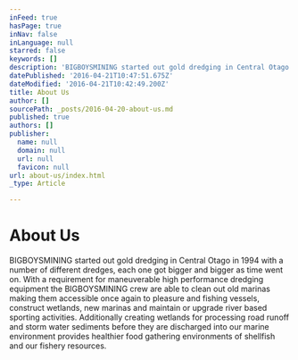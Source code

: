 ```yaml
---
inFeed: true
hasPage: true
inNav: false
inLanguage: null
starred: false
keywords: []
description: 'BIGBOYSMINING started out gold dredging in Central Otago in 1994 with a number of different dredges, each one got bigger and bigger as time went on. With a requirement for maneuverable high performance dredging equipment the BIGBOYSMINING crew are able to clean out old marinas making them accessible once again to pleasure and fishing vessels, construct wetlands, new marinas and maintain or upgrade river based sporting activities. Additionally creating wetlands for processing road runoff and storm water sediments before they are discharged into our marine environment provides healthier food gathering environments of shellfish and our fishery resources.'
datePublished: '2016-04-21T10:47:51.675Z'
dateModified: '2016-04-21T10:42:49.200Z'
title: About Us
author: []
sourcePath: _posts/2016-04-20-about-us.md
published: true
authors: []
publisher:
  name: null
  domain: null
  url: null
  favicon: null
url: about-us/index.html
_type: Article

---
```

# About Us

BIGBOYSMINING started out gold dredging in Central Otago in 1994 with a number of different dredges, each one got bigger and bigger as time went on. With a requirement for maneuverable high performance dredging equipment the BIGBOYSMINING crew are able to clean out old marinas making them accessible once again to pleasure and fishing vessels, construct wetlands, new marinas and maintain or upgrade river based sporting activities. Additionally creating wetlands for processing road runoff and storm water sediments before they are discharged into our marine environment provides healthier food gathering environments of shellfish and our fishery resources.